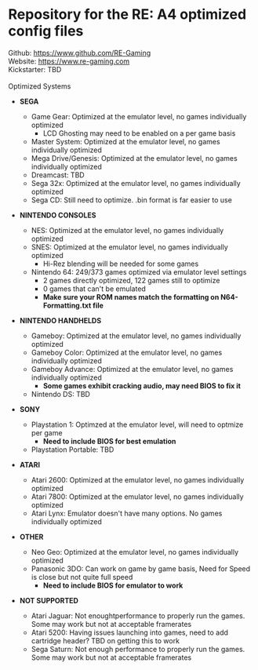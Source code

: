 # Repository for the RE: A4 optimized config files

Github: https://www.github.com/RE-Gaming <br />
Website: https://www.re-gaming.com <br />
Kickstarter: TBD <br />
<br />
Optimized Systems <br />
- **SEGA**
  - Game Gear: Optimized at the emulator level, no games individually optimized
    - LCD Ghosting may need to be enabled on a per game basis
  - Master System: Optimized at the emulator level, no games individually optimized
  - Mega Drive/Genesis: Optimized at the emulator level, no games individually optimized
  - Dreamcast: TBD
  - Sega 32x: Optimized at the emulator level, no games individually optimized
  - Sega CD: Still need to optimize. .bin format is far easier to use


- **NINTENDO CONSOLES**
  - NES: Optimized at the emulator level, no games individually optimized
  - SNES: Optimized at the emulator level, no games individually optimized
    - Hi-Rez blending will be needed for some games
  - Nintendo 64: 249/373 games optimized via emulator level settings
    - 2 games directly optimized, 122 games still to optimize
    - 0 games that can't be emulated
    - **Make sure your ROM names match the formatting on N64-Formatting.txt file**

- **NINTENDO HANDHELDS**
  - Gameboy: Optimized at the emulator level, no games individually optimized
  - Gameboy Color: Optimized at the emulator level, no games individually optimized
  - Gameboy Advance: Optimized at the emulator level, no games individually optimized
    - **Some games exhibit cracking audio, may need BIOS to fix it**
  - Nintendo DS: TBD

- **SONY**
  - Playstation 1: Optimzed at the emulator level, will need to optmize per game
    - **Need to include BIOS for best emulation**
  - Playstation Portable: TBD

- **ATARI**
  - Atari 2600: Optimized at the emulator level, no games individually optimized
  - Atari 7800: Optimized at the emulator level, no games individually optimized
  - Atari Lynx: Emulator doesn't have many options. No games individually optimized

- **OTHER**
  - Neo Geo: Optimized at the emulator level, no games individually optimized
  - Panasonic 3DO: Can work on game by game basis, Need for Speed is close but not quite full speed
    - **Need to include BIOS for emulator to work**

- **NOT SUPPORTED**
  - Atari Jaguar: Not enoughtperformance to properly run the games. Some may work but not at acceptable framerates
  - Atari 5200: Having issues launching into games, need to add cartridge header? TBD on getting this to work
  - Sega Saturn: Not enough performance to properly run the games. Some may work but not at acceptable framerates
